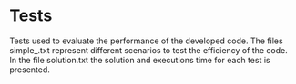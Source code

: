 # Tests

Tests used to evaluate the performance of the developed code. The files simple_.txt represent different scenarios to test the efficiency of the code. In the file solution.txt the solution and executions time for each test is presented.
